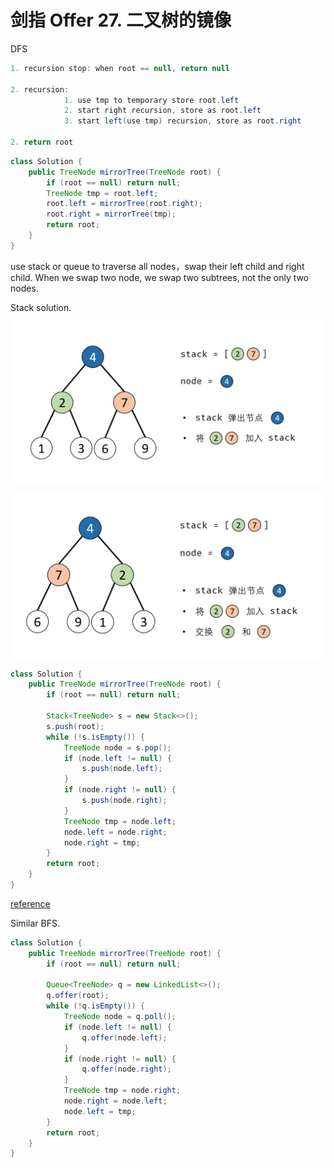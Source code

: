 # 剑指 Offer 27. 二叉树的镜像

DFS

```java
1. recursion stop: when root == null, return null

2. recursion:
            1. use tmp to temporary store root.left
            2. start right recursion, store as root.left
            3. start left(use tmp) recursion, store as root.right

2. return root

```

```java
class Solution {
    public TreeNode mirrorTree(TreeNode root) {
        if (root == null) return null;
        TreeNode tmp = root.left;
        root.left = mirrorTree(root.right);
        root.right = mirrorTree(tmp);
        return root;
    }
}
```

use stack or queue to traverse all nodes，swap their left child and right child. When we swap two node, we swap two subtrees, not the only two nodes.

Stack solution.

![1](1.png)

![2](2.png)

```java
class Solution {
    public TreeNode mirrorTree(TreeNode root) {
        if (root == null) return null;

        Stack<TreeNode> s = new Stack<>();
        s.push(root);
        while (!s.isEmpty()) {
            TreeNode node = s.pop();
            if (node.left != null) {
                s.push(node.left);
            }
            if (node.right != null) {
                s.push(node.right);
            }
            TreeNode tmp = node.left;
            node.left = node.right;
            node.right = tmp;
        }
        return root;
    }
}
```

[reference](https://leetcode-cn.com/problems/er-cha-shu-de-jing-xiang-lcof/solution/mian-shi-ti-27-er-cha-shu-de-jing-xiang-di-gui-fu-/)

Similar BFS.

```java
class Solution {
    public TreeNode mirrorTree(TreeNode root) {
        if (root == null) return null;

        Queue<TreeNode> q = new LinkedList<>();
        q.offer(root);
        while (!q.isEmpty()) {
            TreeNode node = q.poll();
            if (node.left != null) {
                q.offer(node.left);
            }
            if (node.right != null) {
                q.offer(node.right);
            }
            TreeNode tmp = node.right;
            node.right = node.left;
            node.left = tmp;
        }
        return root;
    }
}
```
